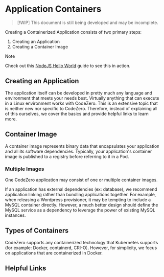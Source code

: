 # Application Containers

> [!WIP]
> This document is still being developed and may be incomplete.

Creating a Containerized Application consists of two primary steps:

1. Creating an Application
1. Creating a Container Image

> [!NOTE]
> Check out this [NodeJS Hello World](../guides/hello-world) guide to see this in action.

## Creating an Application

The application itself can be developed in pretty much any language and environment that meets your needs best. Virtually anything that can execute in a Linux environment works with CodeZero. This is an extensive topic that is neither new nor specific to CodeZero. Therefore, instead of explaining all of this ourselves, we cover the basics and provide helpful links to learn more.

## Container Image

A container image represents binary data that encapsulates your application and all its software dependencies. Typically, your application's container image is published to a registry before referring to it in a Pod.

### Multiple Images

One CodeZero application may consist of one or multiple container images.

If an application has external dependencies (ex: database), we recommend application linking rather than bundling applications together. For example, when releasing a Wordpress provisioner, it may be tempting to include a MySQL container directly. However, a much better design should define the MySQL service as a dependency to leverage the power of existing MySQL instances.

## Types of Containers

CodeZero supports any containerized technology that Kubernetes supports (for example: Docker, containerd, CRI-O). However, for simplicity, we focus on applications that are containerized in Docker.

## Helpful Links
